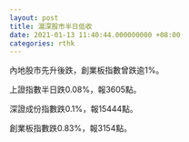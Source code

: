 ```yaml
---
layout: post
title: 滬深股市半日低收
date: 2021-01-13 11:40:44.000000000 +08:00
categories: rthk
---
```


內地股市先升後跌，創業板指數曾跌逾1%。

上證指數半日跌0.08%，報3605點。

深證成份指數跌0.1%，報15444點。

創業板指數跌0.83%，報3154點。
